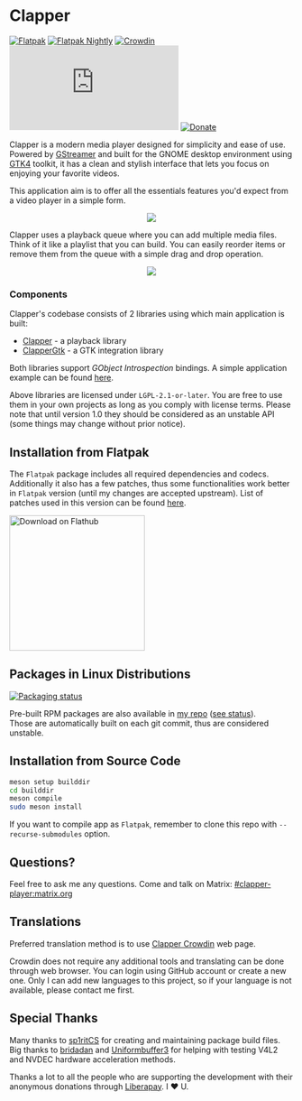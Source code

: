 # Clapper
[![Flatpak](https://github.com/Rafostar/clapper/actions/workflows/flatpak.yml/badge.svg?event=push)](https://github.com/Rafostar/clapper/actions/workflows/flatpak.yml)
[![Flatpak Nightly](https://github.com/Rafostar/clapper/actions/workflows/flatpak-nightly.yml/badge.svg?event=schedule)](https://github.com/Rafostar/clapper/actions/workflows/flatpak-nightly.yml)
[![Crowdin](https://badges.crowdin.net/clapper/localized.svg)](https://crowdin.com/project/clapper)
[![Matrix](https://img.shields.io/matrix/clapper-player:matrix.org?label=matrix)](https://matrix.to/#/#clapper-player:matrix.org)
[![Donate](https://img.shields.io/liberapay/receives/Clapper.svg?logo=liberapay)](https://liberapay.com/Clapper)

Clapper is a modern media player designed for simplicity and ease of use. Powered by [GStreamer](https://gstreamer.freedesktop.org/) and built for the GNOME
desktop environment using [GTK4](https://www.gtk.org/) toolkit, it has a clean and stylish interface that lets you focus on enjoying your favorite videos.

This application aim is to offer all the essentials features you'd expect from a video player in a simple form.

<p align="center">
  <img src="https://raw.githubusercontent.com/wiki/Rafostar/clapper/media/screenshot_03.png">
</p>

Clapper uses a playback queue where you can add multiple media files. Think of it like a playlist that you can build.
You can easily reorder items or remove them from the queue with a simple drag and drop operation.

<p align="center">
  <img src="https://raw.githubusercontent.com/wiki/Rafostar/clapper/media/screenshot_04.png">
</p>

### Components
Clapper's codebase consists of 2 libraries using which main application is built:
* [Clapper](https://rafostar.github.io/clapper/doc/clapper/) - a playback library
* [ClapperGtk](https://rafostar.github.io/clapper/doc/clapper-gtk/) - a GTK integration library

Both libraries support *GObject Introspection* bindings. A simple application example can be found [here](https://github.com/Rafostar/clapper-vala-test).

Above libraries are licensed under `LGPL-2.1-or-later`. You are free to use them in your own projects as long as you comply with license terms.
Please note that until version 1.0 they should be considered as an unstable API (some things may change without prior notice).

## Installation from Flatpak
The `Flatpak` package includes all required dependencies and codecs.
Additionally it also has a few patches, thus some functionalities work better in `Flatpak` version (until my changes are accepted upstream).
List of patches used in this version can be found [here](https://github.com/Rafostar/clapper/issues/35).

<a href='https://flathub.org/apps/details/com.github.rafostar.Clapper'>
  <img width='240' alt='Download on Flathub' src='https://flathub.org/assets/badges/flathub-badge-en.png'/>
</a>

## Packages in Linux Distributions
[![Packaging status](https://repology.org/badge/vertical-allrepos/clapper.svg)](https://repology.org/project/clapper/versions)

Pre-built RPM packages are also available in [my repo](https://software.opensuse.org//download.html?project=home%3ARafostar&package=clapper) ([see status](https://build.opensuse.org/package/show/home:Rafostar/clapper)).<br>
Those are automatically built on each git commit, thus are considered unstable.

## Installation from Source Code
```sh
meson setup builddir
cd builddir
meson compile
sudo meson install
```

If you want to compile app as `Flatpak`, remember to clone this repo with `--recurse-submodules` option.

## Questions?
Feel free to ask me any questions. Come and talk on Matrix: [#clapper-player:matrix.org](https://matrix.to/#/#clapper-player:matrix.org)

## Translations
Preferred translation method is to use [Clapper Crowdin](https://crowdin.com/project/clapper) web page.

Crowdin does not require any additional tools and translating can be done through web browser.
You can login using GitHub account or create a new one. Only I can add new languages to this project,
so if your language is not available, please contact me first.

## Special Thanks
Many thanks to [sp1ritCS](https://github.com/sp1ritCS) for creating and maintaining package build files.
Big thanks to [bridadan](https://github.com/bridadan) and [Uniformbuffer3](https://github.com/Uniformbuffer3) for helping
with testing V4L2 and NVDEC hardware acceleration methods.

Thanks a lot to all the people who are supporting the development with their anonymous donations through [Liberapay](https://liberapay.com/Clapper/). I :heart: U.
